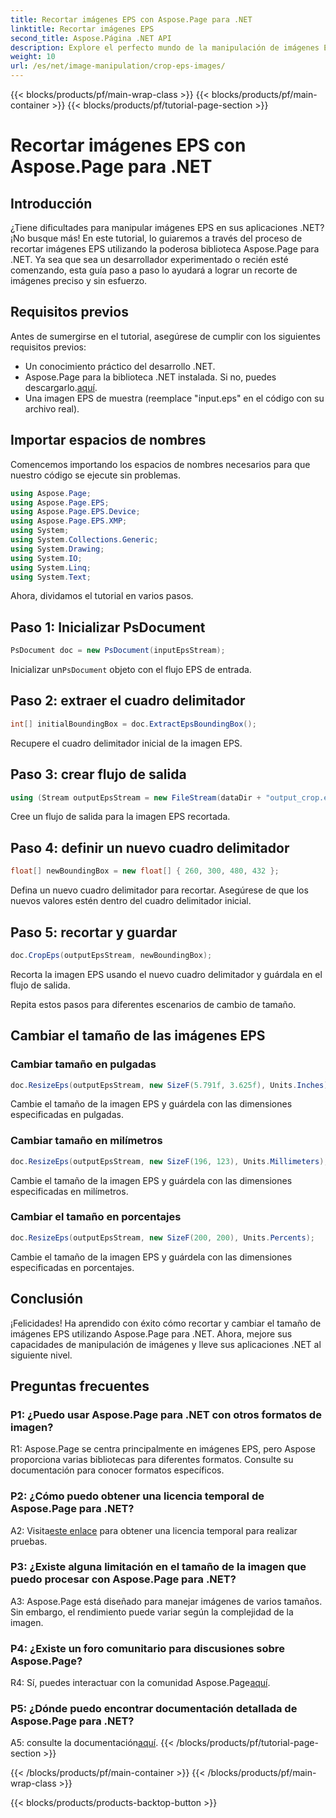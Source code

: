 ```yaml
---
title: Recortar imágenes EPS con Aspose.Page para .NET
linktitle: Recortar imágenes EPS
second_title: Aspose.Página .NET API
description: Explore el perfecto mundo de la manipulación de imágenes EPS en .NET con Aspose.Page. Recorta y cambia el tamaño de las imágenes sin esfuerzo para obtener resultados sorprendentes.
weight: 10
url: /es/net/image-manipulation/crop-eps-images/
---
```


{{< blocks/products/pf/main-wrap-class >}}
{{< blocks/products/pf/main-container >}}
{{< blocks/products/pf/tutorial-page-section >}}

# Recortar imágenes EPS con Aspose.Page para .NET

## Introducción

¿Tiene dificultades para manipular imágenes EPS en sus aplicaciones .NET? ¡No busque más! En este tutorial, lo guiaremos a través del proceso de recortar imágenes EPS utilizando la poderosa biblioteca Aspose.Page para .NET. Ya sea que sea un desarrollador experimentado o recién esté comenzando, esta guía paso a paso lo ayudará a lograr un recorte de imágenes preciso y sin esfuerzo.

## Requisitos previos

Antes de sumergirse en el tutorial, asegúrese de cumplir con los siguientes requisitos previos:

- Un conocimiento práctico del desarrollo .NET.
-  Aspose.Page para la biblioteca .NET instalada. Si no, puedes descargarlo.[aquí](https://releases.aspose.com/page/net/).
- Una imagen EPS de muestra (reemplace "input.eps" en el código con su archivo real).

## Importar espacios de nombres

Comencemos importando los espacios de nombres necesarios para que nuestro código se ejecute sin problemas. 

```csharp
using Aspose.Page;
using Aspose.Page.EPS;
using Aspose.Page.EPS.Device;
using Aspose.Page.EPS.XMP;
using System;
using System.Collections.Generic;
using System.Drawing;
using System.IO;
using System.Linq;
using System.Text;
```

Ahora, dividamos el tutorial en varios pasos.

## Paso 1: Inicializar PsDocument

```csharp
PsDocument doc = new PsDocument(inputEpsStream);
```

 Inicializar un`PsDocument` objeto con el flujo EPS de entrada.

## Paso 2: extraer el cuadro delimitador

```csharp
int[] initialBoundingBox = doc.ExtractEpsBoundingBox();
```

Recupere el cuadro delimitador inicial de la imagen EPS.

## Paso 3: crear flujo de salida

```csharp
using (Stream outputEpsStream = new FileStream(dataDir + "output_crop.eps", FileMode.Create, FileAccess.Write))
```

Cree un flujo de salida para la imagen EPS recortada.

## Paso 4: definir un nuevo cuadro delimitador

```csharp
float[] newBoundingBox = new float[] { 260, 300, 480, 432 };
```

Defina un nuevo cuadro delimitador para recortar. Asegúrese de que los nuevos valores estén dentro del cuadro delimitador inicial.

## Paso 5: recortar y guardar

```csharp
doc.CropEps(outputEpsStream, newBoundingBox);
```

Recorta la imagen EPS usando el nuevo cuadro delimitador y guárdala en el flujo de salida.

Repita estos pasos para diferentes escenarios de cambio de tamaño.

## Cambiar el tamaño de las imágenes EPS

### Cambiar tamaño en pulgadas

```csharp
doc.ResizeEps(outputEpsStream, new SizeF(5.791f, 3.625f), Units.Inches);
```

Cambie el tamaño de la imagen EPS y guárdela con las dimensiones especificadas en pulgadas.

### Cambiar tamaño en milímetros

```csharp
doc.ResizeEps(outputEpsStream, new SizeF(196, 123), Units.Millimeters);
```

Cambie el tamaño de la imagen EPS y guárdela con las dimensiones especificadas en milímetros.

### Cambiar el tamaño en porcentajes

```csharp
doc.ResizeEps(outputEpsStream, new SizeF(200, 200), Units.Percents);
```

Cambie el tamaño de la imagen EPS y guárdela con las dimensiones especificadas en porcentajes.

## Conclusión

¡Felicidades! Ha aprendido con éxito cómo recortar y cambiar el tamaño de imágenes EPS utilizando Aspose.Page para .NET. Ahora, mejore sus capacidades de manipulación de imágenes y lleve sus aplicaciones .NET al siguiente nivel.

## Preguntas frecuentes

### P1: ¿Puedo usar Aspose.Page para .NET con otros formatos de imagen?

R1: Aspose.Page se centra principalmente en imágenes EPS, pero Aspose proporciona varias bibliotecas para diferentes formatos. Consulte su documentación para conocer formatos específicos.

### P2: ¿Cómo puedo obtener una licencia temporal de Aspose.Page para .NET?

 A2: Visita[este enlace](https://purchase.aspose.com/temporary-license/) para obtener una licencia temporal para realizar pruebas.

### P3: ¿Existe alguna limitación en el tamaño de la imagen que puedo procesar con Aspose.Page para .NET?

A3: Aspose.Page está diseñado para manejar imágenes de varios tamaños. Sin embargo, el rendimiento puede variar según la complejidad de la imagen.

### P4: ¿Existe un foro comunitario para discusiones sobre Aspose.Page?

 R4: Sí, puedes interactuar con la comunidad Aspose.Page[aquí](https://forum.aspose.com/c/page/39).

### P5: ¿Dónde puedo encontrar documentación detallada de Aspose.Page para .NET?

 A5: consulte la documentación[aquí](https://reference.aspose.com/page/net/).
{{< /blocks/products/pf/tutorial-page-section >}}

{{< /blocks/products/pf/main-container >}}
{{< /blocks/products/pf/main-wrap-class >}}

{{< blocks/products/products-backtop-button >}}
